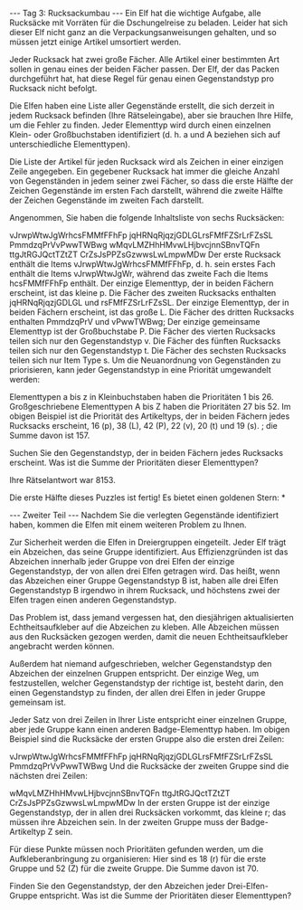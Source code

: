 --- Tag 3: Rucksackumbau ---
Ein Elf hat die wichtige Aufgabe, alle Rucksäcke mit Vorräten für die Dschungelreise zu beladen. Leider hat sich dieser Elf nicht ganz an die Verpackungsanweisungen gehalten, und so müssen jetzt einige Artikel umsortiert werden.

Jeder Rucksack hat zwei große Fächer. Alle Artikel einer bestimmten Art sollen in genau eines der beiden Fächer passen. Der Elf, der das Packen durchgeführt hat, hat diese Regel für genau einen Gegenstandstyp pro Rucksack nicht befolgt.

Die Elfen haben eine Liste aller Gegenstände erstellt, die sich derzeit in jedem Rucksack befinden (Ihre Rätseleingabe), aber sie brauchen Ihre Hilfe, um die Fehler zu finden. Jeder Elementtyp wird durch einen einzelnen Klein- oder Großbuchstaben identifiziert (d. h. a und A beziehen sich auf unterschiedliche Elementtypen).

Die Liste der Artikel für jeden Rucksack wird als Zeichen in einer einzigen Zeile angegeben. Ein gegebener Rucksack hat immer die gleiche Anzahl von Gegenständen in jedem seiner zwei Fächer, so dass die erste Hälfte der Zeichen Gegenstände im ersten Fach darstellt, während die zweite Hälfte der Zeichen Gegenstände im zweiten Fach darstellt.

Angenommen, Sie haben die folgende Inhaltsliste von sechs Rucksäcken:

vJrwpWtwJgWrhcsFMMfFFhFp
jqHRNqRjqzjGDLGLrsFMfFZSrLrFZsSL
PmmdzqPrVvPwwTWBwg
wMqvLMZHhHMvwLHjbvcjnnSBnvTQFn
ttgJtRGJQctTZtZT
CrZsJsPPZsGzwwsLwLmpwMDw
Der erste Rucksack enthält die Items vJrwpWtwJgWrhcsFMMfFFhFp, d. h. sein erstes Fach enthält die Items vJrwpWtwJgWr, während das zweite Fach die Items hcsFMMfFFhFp enthält. Der einzige Elementtyp, der in beiden Fächern erscheint, ist das kleine p.
Die Fächer des zweiten Rucksacks enthalten jqHRNqRjqzjGDLGL und rsFMfFZSrLrFZsSL. Der einzige Elementtyp, der in beiden Fächern erscheint, ist das große L.
Die Fächer des dritten Rucksacks enthalten PmmdzqPrV und vPwwTWBwg; Der einzige gemeinsame Elementtyp ist der Großbuchstabe P.
Die Fächer des vierten Rucksacks teilen sich nur den Gegenstandstyp v.
Die Fächer des fünften Rucksacks teilen sich nur den Gegenstandstyp t.
Die Fächer des sechsten Rucksacks teilen sich nur Item Type s.
Um die Neuanordnung von Gegenständen zu priorisieren, kann jeder Gegenstandstyp in eine Priorität umgewandelt werden:

Elementtypen a bis z in Kleinbuchstaben haben die Prioritäten 1 bis 26.
Großgeschriebene Elementtypen A bis Z haben die Prioritäten 27 bis 52.
Im obigen Beispiel ist die Priorität des Artikeltyps, der in beiden Fächern jedes Rucksacks erscheint, 16 (p), 38 (L), 42 (P), 22 (v), 20 (t) und 19 (s). ; die Summe davon ist 157.

Suchen Sie den Gegenstandstyp, der in beiden Fächern jedes Rucksacks erscheint. Was ist die Summe der Prioritäten dieser Elementtypen?

Ihre Rätselantwort war 8153.

Die erste Hälfte dieses Puzzles ist fertig! Es bietet einen goldenen Stern: *

--- Zweiter Teil ---
Nachdem Sie die verlegten Gegenstände identifiziert haben, kommen die Elfen mit einem weiteren Problem zu Ihnen.

Zur Sicherheit werden die Elfen in Dreiergruppen eingeteilt. Jeder Elf trägt ein Abzeichen, das seine Gruppe identifiziert. Aus Effizienzgründen ist das Abzeichen innerhalb jeder Gruppe von drei Elfen der einzige Gegenstandstyp, der von allen drei Elfen getragen wird. Das heißt, wenn das Abzeichen einer Gruppe Gegenstandstyp B ist, haben alle drei Elfen Gegenstandstyp B irgendwo in ihrem Rucksack, und höchstens zwei der Elfen tragen einen anderen Gegenstandstyp.

Das Problem ist, dass jemand vergessen hat, den diesjährigen aktualisierten Echtheitsaufkleber auf die Abzeichen zu kleben. Alle Abzeichen müssen aus den Rucksäcken gezogen werden, damit die neuen Echtheitsaufkleber angebracht werden können.

Außerdem hat niemand aufgeschrieben, welcher Gegenstandstyp den Abzeichen der einzelnen Gruppen entspricht. Der einzige Weg, um festzustellen, welcher Gegenstandstyp der richtige ist, besteht darin, den einen Gegenstandstyp zu finden, der allen drei Elfen in jeder Gruppe gemeinsam ist.

Jeder Satz von drei Zeilen in Ihrer Liste entspricht einer einzelnen Gruppe, aber jede Gruppe kann einen anderen Badge-Elementtyp haben. Im obigen Beispiel sind die Rucksäcke der ersten Gruppe also die ersten drei Zeilen:

vJrwpWtwJgWrhcsFMMfFFhFp
jqHRNqRjqzjGDLGLrsFMfFZSrLrFZsSL
PmmdzqPrVvPwwTWBwg
Und die Rucksäcke der zweiten Gruppe sind die nächsten drei Zeilen:

wMqvLMZHhHMvwLHjbvcjnnSBnvTQFn
ttgJtRGJQctTZtZT
CrZsJsPPZsGzwwsLwLmpwMDw
In der ersten Gruppe ist der einzige Gegenstandstyp, der in allen drei Rucksäcken vorkommt, das kleine r; das müssen ihre Abzeichen sein. In der zweiten Gruppe muss der Badge-Artikeltyp Z sein.

Für diese Punkte müssen noch Prioritäten gefunden werden, um die Aufkleberanbringung zu organisieren: Hier sind es 18 (r) für die erste Gruppe und 52 (Z) für die zweite Gruppe. Die Summe davon ist 70.

Finden Sie den Gegenstandstyp, der den Abzeichen jeder Drei-Elfen-Gruppe entspricht. Was ist die Summe der Prioritäten dieser Elementtypen?
